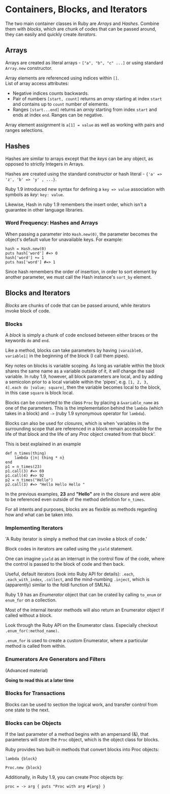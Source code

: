 # Containers, Blocks, and Iterators #
The two main container classes in Ruby are *Arrays* and *Hashes*.
Combine them with *blocks*, which are chunk of codes that can be passed
around, they can easily and quickly create *iterators*.

## Arrays ##
Arrays are created as literal arrays - `["a", "b", "c" ...]` or using
standard `Array.new` constructor.

Array elements are referenced using indices within `[]`.  
List of array access attributes:

* Negative indices counts backwards.
* Pair of numbers `[start, count]` returns an *array* starting at index
	`start` and contains up to `count` number of elements.
* Ranges `[start...end]` returns an *array* starting from index `start`
	and ends at index `end`.  Ranges can be negative.

Array element assignment is `a[1] = value` as well as working with pairs
and ranges selections.


## Hashes ##
Hashes are similar to arrays except that the *keys* can be any object,
as opposed to strictly Integers in Arrays.

Hashes are created using the standard constructor or hash literal -
`{'a' => 'z', 'b' => 'y' , ...}`.

Ruby 1.9 introduced new syntax for defining a `key => value`
association with symbols as *key*: `key: value`.

Likewise, Hash in ruby 1.9 remembers the insert order, which isn't a
guarantee in other language libraries.

### Word Frequency: Hashes and Arrays ###
When passing a parameter into `Hash.new(0)`, the parameter becomes the
object's default value for unavailable keys. For example:

	hash = Hash.new(0)
	puts hash['word'] #=> 0
	hash['word'] += 1
	puts has['word'] #=> 1

Since hash remembers the order of insertion, in order to sort element by
another parameter, we must call the Hash instance's `sort_by` element.

## Blocks and Iterators ##
*Blocks* are chunks of code that can be passed around, while iterators
invoke block of code.

### Blocks ###
A *block* is simply a chunk of code enclosed between either braces or
the keywords `do` and `end`.

Like a method, blocks can take parameters by having  `|varaible0,
variable1|` in the beginning of the block (I call them pipes).

Key notes on blocks is variable scoping.  As long as variable within the
block shares the same name as a variable outside of it, it *will* change
the said variable.  In ruby 1.9, however, all block parameters are
local, and by adding a semicolon prior to a local variable within the
'pipes', e.g. `[1, 2, 3, 4].each do |value; square|`, then the variable
becomes local to the block, in this case `square` is block local.

Blocks can be converted to the class `Proc` by placing a
`&variable_name` as one of the parameters. This is the implementation
behind the `lambda` (which takes in a block) and `->` (ruby 1.9
synonymous operator for `lambda`). 

Blocks can also be used for *closures*, which is when 'variables in the
surrounding scope that are referenced in a block remain accessible for
the life of that block and the life of any *Proc* object created from
that block'.

This is best explained in an example

	def n_times(thing)
		lambda {|n| thing * n}
	end
	p1 = n_times(23)
	p1.call(3) #=> 69
	p1.call(4) #=> 92
	p2 = n_times("Hello")
	p2.call(3) #=> "Hello Hello Hello "

In the previous examples, **23** and **"Hello"** are in the closure and
were able to be referenced even outside of the method definition for
`n_times`.

For all intents and purposes, blocks are as flexible as methods
regarding how and what can be taken into.

### Implementing Iterators ###
'A Ruby iterator is simply a method that can invoke a block of code.'

Block codes in iterators are called using the `yield` statement.

One can imagine `yield` as an interrupt in the control flow of the code,
where the control is passed to the block of code and then back.

Useful, default iterators (look into Ruby API for details):
`.each`, `.each_with_index`, `.collect`, and the mind-numbing `.inject`,
which is (apparently) similar to the foldl function of SMLNJ.

Ruby 1.9 has an *Enumerator* object that can be crated by calling
`to_enum` or `enum_for` on a collection.

Most of the internal iterator methods will also return an Enumerator
object if called without a block.

Look through the Ruby API on the Enumerator class.  Especially checkout
`.enum_for(:method_name)`.

`.enum_for` is used to create a custom Enumerator, where a particular
method is called from within.

### Enumerators Are Generators and Filters ###
(Advanced material)

**Going to read this at a later time**

### Blocks for Transactions ###
Blocks can be used to section the logical work, and transfer control
from one state to the next.

### Blocks can be Objects ###
If the last parameter of a method begins with an ampersand (&), that
parameters will store the `Proc` object, which is the object class for
blocks.

Ruby provides two built-in methods that convert blocks into Proc
objects:

`lambda {block}`

`Proc.new {block}`

Additionally, in Ruby 1.9, you can create Proc objects by:

`proc = -> arg { puts "Proc with arg #{arg} }`
